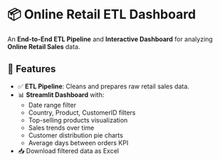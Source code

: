 # 📦 Online Retail ETL Dashboard

An **End-to-End ETL Pipeline** and **Interactive Dashboard** for analyzing **Online Retail Sales** data.

## 🔧 Features

- ✅ **ETL Pipeline**: Cleans and prepares raw retail sales data.
- 📊 **Streamlit Dashboard** with:
  - Date range filter
  - Country, Product, CustomerID filters
  - Top-selling products visualization
  - Sales trends over time
  - Customer distribution pie charts
  - Average days between orders KPI
- 📥 Download filtered data as Excel




